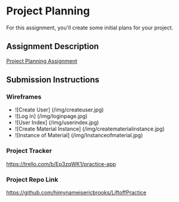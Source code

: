 # Project Planning
For this assignment, you'll create some initial plans for your project.

## Assignment Description
[Project Planning Assignment](https://education.launchcode.org/liftoff/modules/assignments/project-planning)

## Submission Instructions

### Wireframes
* ![Create User] (/img/createuser.jpg)
* ![Log in] (/img/loginpage.jpg)
* ![User Index] (/img/userindex.jpg)
* ![Create Material Instance] (/img/creatematerialinstance.jpg)
* ![Instance of Material] (/img/Instanceofmaterial.jpg)

### Project Tracker
https://trello.com/b/Ep3zqWK1/practice-app

### Project Repo Link

https://github.com/himynameisericbrooks/LiftoffPractice

